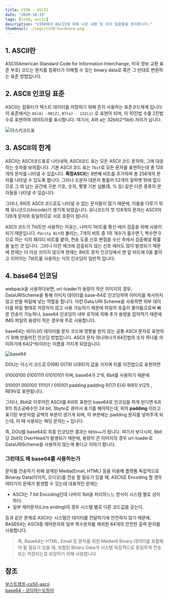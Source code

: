 ```yaml
---
title: CS50 - ASCII
date: "2020-10-19"
tags: [cs50, ascii]
description: "CS50에서 ASCII에 대해 나온 내용 및 꼬리 질문들을 정리합니다."
thumbnail: ./imgs/cs50-hardware.png
---
```


## 1. ASCII란

ASCII(American Standard Code for Information Interchange, 미국 정보 교환 표준 부호) 코드는 문자를 컴퓨터가 이해할 수 있는 binary data로 혹은 그 반대로 변환하는 표준 방법입니다.

## 2. ASCII 인코딩 표준

ASCII는 컴퓨터가 텍스트 데이터를 저장하기 위해 흔히 사용하는 표준코드체계 입니다. 이 표준에서는 `65(A) -90(Z)`, `97(a) - 122(z)` 로 표현이 되며, 이 10진법 수를 2진법 수로 표현하여 데이트러를 표시합니다. 여기서, A와 a는 32bit(2^5bit) 차이가 납니다.  

![아스키코드표](https://ww.namu.la/s/05acaba21abdca4ab79fdc7a1c604e2535b074bbe37a51181d89120499081e0d19000a106a7c96c99bebf82bc785f0e8ff45a98a32493cef61ba8722acef83474e4c89077ff56eb6ce83bcc59d07d19e65abb730004f43f1404d269c02a1ecdd)

## 3. ASCII의 한계

ASCII는 ASCII코드표로 나타내며, ASCII코드 표는 모든 ASCII 코드 문자와, 그에 대응하는 숫자를 보여줍니다. 기본 ASCII 코드 표는 `7bit`로 모든 문자를 표현하는데 총 128개의 문자를 나타낼 수 있습니다. **확장ASCII**는 8번째 비트를 추가하여 총 256개의 문자를 나타낼 수 있도록 합니다. 그러나 소문자 대문자 통틀어 52개의 알파벳 밖에 없으므로 그 외 남는 공간에 구분 기호, 숫자, 몇몇 기본 심볼($, % 등) 같은 다른 종류의 문자들을 나타낼 수 있습니다.  

그러나, 8비트 ASCII 코드로도 나타낼 수 없는 문자들이 많기 때문에, 이들을 다루기 위해 유니코드(Unicode)가 생기게 되었습니다. 유니코드의 첫 128개의 문자는 ASCII의 128개 문자와 동일하므로 서로 호환이 됩니다.  

ASCII 코드가 7비트만 사용하는 이유는, 나머지 1비트를 통신 에러 검출을 위해 사용이 되기 때문입니다. `Parity Bit`라 불리는, 7개의 비트 중 1의 개수가 홀수면 1, 짝수면 0으로 하는 식의 패리티 비트를 붙여, 전송 도중 신호 변질을 수신 측에서 검출해낼 확률을 높인 것 입니다. 그러나 이런 체크에 검출되지 않는 신호 에러도 많이 발생되기 때문에 현재는 더 이상 쓰이지 않으며 현재는 8비트 문자 인코딩에서 맨 앞 비트에 0을 붙이고 이어지는 7비트를 사용하는 식의 인코딩이 일반적 입니다.

## 4. base64 인코딩

webpack을 사용하다보면, url-loader가 용량이 작은 이미지의 경우, DataURIScheme을 통해 이미지 데이터를 base-64로 인코딩하여 이미지를 복사하지 않고 번들 파일에 넣는 역할을 합니다. 이런 Data URI Scheme을 사용하면 외부 데이터를 파일 형태로 저장하지 않고 사용 가능하기 때문에 파일의 호출이 줄어듦으로써 빠른 전송이 가능하나, base64 인코딩이 내부 로직에 의해 추가 용량을 잡아먹기 때문에 IMG 파일의 용량이 작은 경우에 주로 사용합니다.

base64는 바이너리 데이터를 문자 코드에 영향을 받지 않는 공통 ASCII 문자로 표현하기 위해 만들어진 인코딩 방법입니다. ASCII 문자 하나하나가 64진법의 숫자 하나를 의미하기에 64(2^6)이라는 이름을 가지게 되었습니다.

![base64](https://cdn-images-1.medium.com/max/1600/1*jU2iAYGT1FuHN597AiIMuw.png)

DOU는 아스키 코드로 D(68) O(79) U(85)의 값을 가지며 이를 이진법으로 표현하면

01000100 01001111 01010101 이며, base64가 2^6, 6bit를 사용하기 때문에

010001 000100 111101 / 010101 padding padding
R(17) E(4) 9(61) V(21) , RE9V로 표현됩니다.

그러나, 8bit로 이루어진 ASCII를 6비트 표현인 base64로 인코딩을 하게 된다면 6과 8의 최소공배수인 24 bit, 3byte로 끊어서 표기를 해야하는데, 위의 **padding** 이라고 표기된 부분처럼 공백의 부분이 생기게 되며, 이 부분에는 padding 문자를 넣어주게 되는데, 이 때 사용되는 패딩 문자는 `=` 입니다.  

즉, DOU를 base64로 최종 인코딩한 결과는 `RE9V==`가 됩니다. 여기서 보다시피, 6bit당 2bit의 OverHead가 발생되기 때문에, 용량이 큰 이미지의 경우 url-loader로 DataURIScheme을 사용하지 않는게 좋다고 이야기 합니다.

### 그런데도 왜 base64를 사용하는가

문자를 전송하기 위해 설계된 Media(Email, HTML) 등을 이용해 플랫폼 독립적으로 Binaray Data(이미지, 오디오)를 전송 할 필요가 있을 때, ASCII로 Encoding 할 경우 여러가지 문제가 발생할 수 있는데 대표적인 문제는

* ASCII는 7 bit Encoding인데 나머지 1bit을 처리하느느 방식이 시스템 별로 상이하다.
* 일부 제어문자(Line ending)의 경우 시스템 별로 다른 코드값을 갖는다.

등과 같은 문제로 ASCII는 시스템간 데이터를 전달하기에 안전하지 않기 때문에, BASE64는 ASCII중 제어문자와 일부 특수문자를 제외한 64개의 안전한 출력 문자를 사용합니다.

> 즉,  Base64는 HTML, Email 등 문자를 위한 Media에 Binary 데이터를 포함해야 될 필요가 있을 때, 포함된 Binary Data가 시스템 독립적으로 동일하게 전송 또는 저장되는걸 보장하기 위해 사용합니다.

## 참조

[부스트캠프-cs50-ascii](https://www.edwith.org/cs50/lecture/22807/)  
[base64 - 코딩하는오징어](https://effectivesquid.tistory.com/entry/Base64-%EC%9D%B8%EC%BD%94%EB%94%A9%EC%9D%B4%EB%9E%80)
